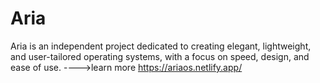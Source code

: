 # Aria
Aria is an independent project dedicated to creating elegant, lightweight, and user-tailored operating systems, with a focus on speed, design, and ease of use.
---->learn more https://ariaos.netlify.app/
